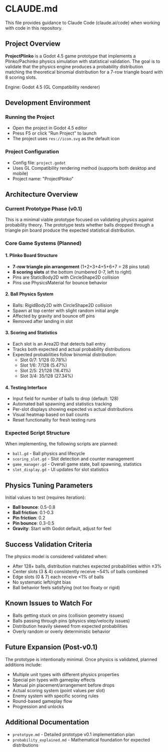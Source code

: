 # CLAUDE.md

This file provides guidance to Claude Code (claude.ai/code) when working with code in this repository.

## Project Overview

**ProjectPlinko** is a Godot 4.5 game prototype that implements a Plinko/Pachinko physics simulation with statistical validation. The goal is to validate that the physics engine produces a probability distribution matching the theoretical binomial distribution for a 7-row triangle board with 8 scoring slots.

Engine: Godot 4.5 (GL Compatibility renderer)

## Development Environment

### Running the Project
- Open the project in Godot 4.5 editor
- Press F5 or click "Run Project" to launch
- The project uses `res://icon.svg` as the default icon

### Project Configuration
- Config file: `project.godot`
- Uses GL Compatibility rendering method (supports both desktop and mobile)
- Project name: "ProjectPlinko"

## Architecture Overview

### Current Prototype Phase (v0.1)

This is a minimal viable prototype focused on validating physics against probability theory. The prototype tests whether balls dropped through a triangle pin board produce the expected statistical distribution.

### Core Game Systems (Planned)

#### 1. Plinko Board Structure
- **7-row triangle pin arrangement** (1+2+3+4+5+6+7 = 28 pins total)
- **8 scoring slots** at the bottom (numbered 0-7, left to right)
- Pins are StaticBody2D with CircleShape2D collision
- Pins use PhysicsMaterial for bounce behavior

#### 2. Ball Physics System
- Balls: RigidBody2D with CircleShape2D collision
- Spawn at top center with slight random initial angle
- Affected by gravity and bounce off pins
- Removed after landing in slot

#### 3. Scoring and Statistics
- Each slot is an Area2D that detects ball entry
- Tracks both expected and actual probability distributions
- Expected probabilities follow binomial distribution:
  - Slot 0/7: 1/128 (0.78%)
  - Slot 1/6: 7/128 (5.47%)
  - Slot 2/5: 21/128 (16.41%)
  - Slot 3/4: 35/128 (27.34%)

#### 4. Testing Interface
- Input field for number of balls to drop (default: 128)
- Automated ball spawning and statistics tracking
- Per-slot displays showing expected vs actual distributions
- Visual heatmap based on ball counts
- Reset functionality for fresh testing runs

### Expected Script Structure

When implementing, the following scripts are planned:
- `ball.gd` - Ball physics and lifecycle
- `scoring_slot.gd` - Slot detection and counter management
- `game_manager.gd` - Overall game state, ball spawning, statistics
- `slot_display.gd` - UI updates for slot statistics

## Physics Tuning Parameters

Initial values to test (requires iteration):
- **Ball bounce**: 0.5-0.8
- **Ball friction**: 0.1-0.3
- **Pin friction**: 0.2
- **Pin bounce**: 0.3-0.5
- **Gravity**: Start with Godot default, adjust for feel

## Success Validation Criteria

The physics model is considered validated when:
- After 128+ balls, distribution matches expected probabilities within ±3%
- Center slots (3 & 4) consistently receive ~54% of balls combined
- Edge slots (0 & 7) each receive <1% of balls
- No systematic left/right bias
- Ball behavior feels satisfying (not too floaty or rigid)

## Known Issues to Watch For

- Balls getting stuck on pins (collision geometry issues)
- Balls passing through pins (physics step/velocity issues)
- Distribution heavily skewed from expected probabilities
- Overly random or overly deterministic behavior

## Future Expansion (Post-v0.1)

The prototype is intentionally minimal. Once physics is validated, planned additions include:
- Multiple unit types with different physics properties
- Special pin types with gameplay effects
- Manual pin placement/arrangement before drops
- Actual scoring system (point values per slot)
- Enemy system with specific scoring rules
- Round-based gameplay flow
- Progression and unlocks

## Additional Documentation

- `prototpye.md` - Detailed prototype v0.1 implementation plan
- `probability_explained.md` - Mathematical foundation for expected distributions
